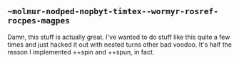 ## `~molmur-nodped-nopbyt-timtex--wormyr-rosref-rocpes-magpes`
Damn, this stuff is actually great. I've wanted to do stuff like this quite a few times and just hacked it out with nested turns other bad voodoo. It's half the reason I implemented ++spin and ++spun, in fact.